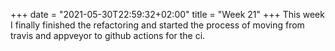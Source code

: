 +++
date = "2021-05-30T22:59:32+02:00"
title = "Week 21"
+++
This week I finally finished the refactoring and started the process of moving from travis and appveyor to github actions for the ci.
